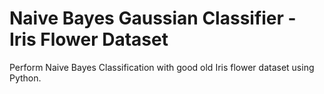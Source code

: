 # Naive Bayes Gaussian Classifier - Iris Flower Dataset
Perform Naive Bayes Classification with good old Iris flower dataset using Python.

